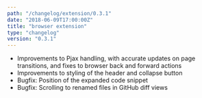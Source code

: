 ```yaml
---
path: "/changelog/extension/0.3.1"
date: "2018-06-09T17:00:00Z"
title: "browser extension"
type: "changelog"
version: "0.3.1"
---
```


* Improvements to Pjax handling, with accurate updates on page transitions, and fixes to browser back and forward actions
* Improvements to styling of the header and collapse button
* Bugfix: Position of the expanded code snippet
* Bugfix: Scrolling to renamed files in GitHub diff views
